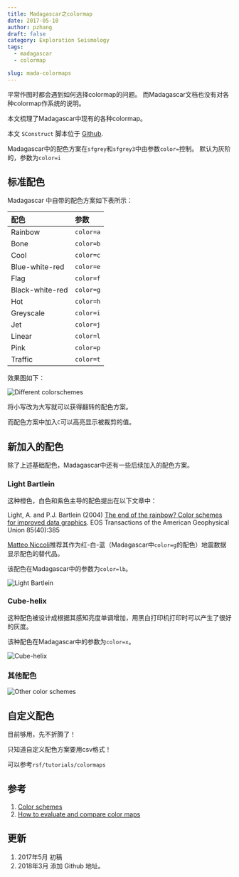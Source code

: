 ```yaml
---
title: Madagascar之colormap
date: 2017-05-10
author: pzhang
draft: false
category: Exploration Seismology
tags:
  - madagascar
  - colormap

slug: mada-colormaps
---
```



平常作图时都会遇到如何选择colormap的问题。
而Madagascar文档也没有对各种colormap作系统的说明。

本文梳理了Madagascar中现有的各种colormap。

本文 `SConstruct` 脚本位于 [Github](https://github.com/whu-pzhang/Mada/tree/master/colormap).

<!--more-->

Madagascar中的配色方案在`sfgrey`和`sfgrey3`中由参数`color=`控制。
默认为灰阶的，参数为`color=i`

## 标准配色

Madagascar 中自带的配色方案如下表所示：

| 配色            | 参数      |
|:----------------|:----------|
| Rainbow         | `color=a` |
| Bone            | `color=b` |
| Cool            | `color=c` |
| Blue-white-red  | `color=e` |
| Flag            | `color=f` |
| Black-white-red | `color=g` |
| Hot             | `color=h` |
| Greyscale       | `color=i` |
| Jet             | `color=j` |
| Linear          | `color=l` |
| Pink            | `color=p` |
| Traffic         | `color=t` |


效果图如下：

![Different colorschemes](http://opq72e2wz.bkt.clouddn.com/mona.jpg)


将小写改为大写就可以获得翻转的配色方案。

而配色方案中加入`C`可以高亮显示被裁剪的值。

## 新加入的配色

除了上述基础配色，Madagascar中还有一些后续加入的配色方案。

### Light Bartlein

这种橙色，白色和紫色主导的配色提出在以下文章中：

Light, A. and P.J. Bartlein (2004) [The end of the rainbow? Color schemes for improved data graphics](http://geog.uoregon.edu/datagraphics/EOS/). EOS Transactions of the American Geophysical Union 85(40):385  

[Matteo Niccoli](https://mycarta.wordpress.com/2012/03/15/a-good-divergent-color-palette-for-matlab/)推荐其作为红-白-蓝（Madagascar中`color=g`的配色）地震数据显示配色的替代品。

该配色在Madagascar中的参数为`color=lb`。

![Light Bartlein](http://opq72e2wz.bkt.clouddn.com/lb.jpg)


### Cube-helix

这种配色被设计成根据其感知亮度单调增加，用黑白打印机打印时可以产生了很好的灰度。


该种配色在Madagascar中的参数为`color=x`。

![Cube-helix](http://opq72e2wz.bkt.clouddn.com/x.jpg)


### 其他配色


![Other color schemes](http://opq72e2wz.bkt.clouddn.com/colorbars.jpg)


## 自定义配色

目前够用，先不折腾了！

只知道自定义配色方案要用csv格式！

可以参考`rsf/tutorials/colormaps`

## 参考

1. [Color schemes](http://ahay.org/blog/2005/03/28/color-schemes/)
2. [How to evaluate and compare color maps](http://wiki.seg.org/wiki/How_to_evaluate_and_compare_color_maps)

## 更新

1. 2017年5月 初稿
2. 2018年3月 添加 Github 地址。
